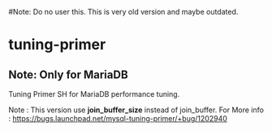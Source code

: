 #Note: Do no user this. This is very old version and maybe outdated. 


tuning-primer
=============

## Note: Only for MariaDB

Tuning Primer SH for MariaDB performance tuning.

Note : This version use **join_buffer_size** instead of join_buffer. For More info : https://bugs.launchpad.net/mysql-tuning-primer/+bug/1202940
